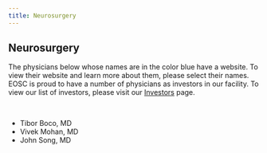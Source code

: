 ```yaml
---
title: Neurosurgery
---
```


<section id="content">
	<div class="container_24">
		<div class="grid_24">
			<div class="wrapper">
				<div class="grid_17 alpha rt-ident-bot-1">
					<div class="rt-inner-ident-3">
						<h2 class="ident-bot-3">Neurosurgery</h2>
						<div class="line ident-bot-13"></div>
                        <div class="wrapper ident-bot-5">
							<p>The physicians below whose names are in the color blue have a website.  To view their website and learn more about them, please select their names. EOSC is proud to have a number of physicians as investors in our facility. To view our list of investors, please visit our <a href="/patients/investors">Investors</a> page.</p>
							<p>&nbsp;</p>
							<div class="grid_8 alpha rt-ident-bot-2">
								<div class="wrapper ident-bot-15"></div>
								<ul class="list-2">
									<li>Tibor Boco, MD</li>
									<li>Vivek Mohan, MD</li>
									<li>John Song, MD</li>
								</ul>
							</div>
						</div>
					</div>
				</div>